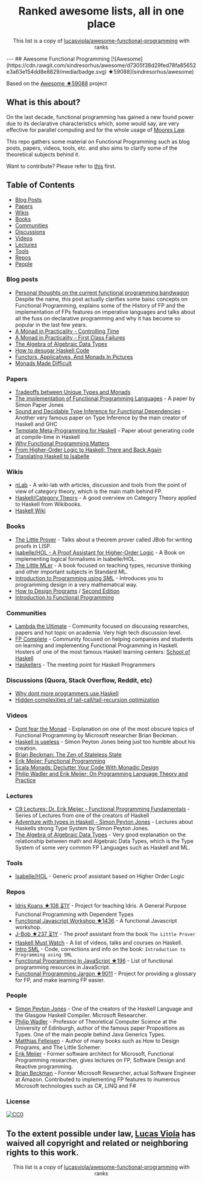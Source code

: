 <h1 align="center">
Ranked awesome lists, all in one place
</h1>
<p align="center">
	This list is a copy of <a href="lucasviola/awesome-functional-programming">lucasviola/awesome-functional-programming</a> with ranks
</p>
---
## Awesome Functional Programming [![Awesome](https://cdn.rawgit.com/sindresorhus/awesome/d7305f38d29fed78fa85652e3a63e154dd8e8829/media/badge.svg) ★59088](sindresorhus/awesome)

Based on the [Awesome ★59088](sindresorhus/awesome) project

## What is this about?

On the last decade, functional programming has gained a new found power due to its
declarative characteristics which, some would say, are very effective for parallel computing
and for the whole usage of [Moores Law](https://en.wikipedia.org/wiki/Moore%27s_law).

This repo gathers some material on Functional Programming such as blog posts, papers, videos,
tools, etc. and also aims to clarify some of the theoretical subjects behind it.

Want to contribute? Please refer to [this](https://github.com/lucasviola/awesome-functional-programming/blob/master/contributing.md) first.

## Table of Contents
- [Blog Posts](#blog-posts)
- [Papers](#papers)
- [Wikis](#wikis)
- [Books](#books)
- [Communities](#communities)
- [Discussions](#discussions-quora-stack-overflow-reddit-etc)
- [Videos](#videos)
- [Lectures](#lectures)
- [Tools](#tools)
- [Repos](#repos)
- [People](#people)

### Blog posts
- [Personal thoughts on the current functional programming bandwagon](http://www.akitaonrails.com/2015/10/28/personal-thoughts-on-the-current-functional-programming-bandwagon) 
Despite the name, this post actually clarifies some baisc concepts on Functional Programming, explains some of the History of FP and the implementation of FPs features on imperative languages and talks about all the fuss on declarative programming and why it has become so popular in the last few years.
- [A Monad in Practicality - Controlling Time](http://robotlolita.me/2014/03/20/a-monad-in-practicality-controlling-time.html)
- [A Monad in Practicality - First Class Failures](http://robotlolita.me/2013/12/08/a-monad-in-practicality-first-class-failures.html)
- [The Algebra of Algebraic Data Types](http://chris-taylor.github.io/blog/2013/02/10/the-algebra-of-algebraic-data-types/)
- [How to desugar Haskell Code](http://www.haskellforall.com/2014/10/how-to-desugar-haskell-code.html)
- [Functors, Applicatives, And Monads In Pictures](http://adit.io/posts/2013-04-17-functors,_applicatives,_and_monads_in_pictures.html)
- [Monads Made Difficult](http://www.stephendiehl.com/posts/monads.html)

### Papers
- [Tradeoffs between Unique Types and Monads](http://lambda-the-ultimate.org/node/1180) 
- [The implementation of Functional Programming Languages](http://research.microsoft.com/en-us/um/people/simonpj/papers/slpj-book-1987/start.htm) - A paper by Simon Paper Jones
- [Sound and Decidable Type Inference for Functional Dependencies](http://research.microsoft.com/en-us/um/people/simonpj/papers/fd-chr/esop04.pdf) - Another very famous paper on Type Inference by the main creator of Haskell and GHC
- [Template Meta-Programming for Haskell](http://research.microsoft.com/en-us/um/people/simonpj/papers/meta-haskell/meta-haskell.pdf) - Paper about generating code at compile-time in Haskell
- [Why Functional Programming Matters](http://www.cs.kent.ac.uk/people/staff/dat/miranda/whyfp90.pdf)
- [From Higher-Order Logic to Haskell: There and Back Again](http://isabelle.in.tum.de/~haftmann/pdf/from_hol_to_haskell_haftmann.pdf)
- [Translating Haskell to Isabelle](http://es.cs.uni-kl.de/events/TPHOLs-2007/proceedings/B-178.pdf)

### Wikis
- [nLab](http://ncatlab.org/nlab/show/HomePage) - A wiki-lab with articles, discussion and tools from the point of view of category theory, which is the main math behind FP.
- [Haskell/Category Theory](https://en.wikibooks.org/wiki/Haskell/Category_theory) - A good overview on Category Theory applied to Haskell from Wikibooks.
- [Haskell Wiki](https://wiki.haskell.org/Haskell)

### Books
- [The Little Prover](https://books.google.com.br/books?id=I9E_CgAAQBAJ&pg=PR13#v=onepage&q&f=false) - Talks about
a theorem prover called JBob for writing proofs in LISP.
- [Isabelle/HOL - A Proof Assistant for Higher-Order Logic](http://isabelle.in.tum.de/doc/tutorial.pdf) - A Book on implementing logical formalisms in Isabelle/HOL.
- [The Little MLer](http://www.ccs.neu.edu/home/matthias/BTML/) - A book focused on teaching types, recursive thinking and other important subjects in Standard ML. 
- [Introduction to Programming using SML](http://catalogue.pearsoned.co.uk/educator/product/Introduction-to-Programming-using-SML/9780201398205.page) - Introduces you to programming design in a very mathematical way. 
- [How to Design Programs](http://www.htdp.org/) / [Second Edition](http://www.ccs.neu.edu/home/matthias/HtDP2e/)
- [Introduction to Functional Programming](http://www.amazon.com/Introduction-Functional-Programming-International-Computing/dp/0134841891)

### Communities
- [Lambda the Ultimate](http://lambda-the-ultimate.org/) - Community focused on discussing researches, papers
and hot topic on academia. Very high tech discussion level.
- [FP Complete](https://www.fpcomplete.com/) - Community focused on helping companies and students on learning and implementing Functional Programming in Haskell. Hosters of one of the most famous Haskell learning centers: [School of Haskell](https://www.schoolofhaskell.com/school)
- [Haskellers](http://www.haskellers.com/) - The meeting point for Haskell Programmers

### Discussions (Quora, Stack Overflow, Reddit, etc)
- [Why dont more programmers use Haskell](https://www.quora.com/Why-dont-more-programmers-use-Haskell)
- [Hidden complexities of tail-call/tail-recursion optimization](http://lambda-the-ultimate.org/classic/message1532.html)

### Videos
- [Dont fear the Monad](https://www.youtube.com/watch?v=ZhuHCtR3xq8) - Explanation on
one of the most obscure topics of Functional Programming by Microsoft researcher Brian Beckman.
- [Haskell is useless](https://www.youtube.com/watch?v=iSmkqocn0oQ) - Simon Peyton Jones being
just too humble about his creation.
- [Brian Beckman: The Zen of Stateless State](https://www.youtube.com/watch?v=XxzzJiXHOJs)
- [Erik Meijer: Functional Programming](https://www.youtube.com/watch?v=z0N1aZ6SnBk)
- [Scala Monads: Declutter Your Code With Monadic Design](https://www.youtube.com/watch?v=Mw_Jnn_Y5iA)
- [Philip Wadler and Erik Meijer: On Programming Language Theory and Practice](https://www.youtube.com/watch?v=9SBR_SnrEiI)

### Lectures
- [C9 Lectures: Dr. Erik Meijer - Functional Programming Fundamentals](https://www.youtube.com/playlist?list=PLTA0Ta9Qyspa5Nayx0VCHj5AHQJqp1clD) - Series of Lectures from one of the creators of Haskell
- [Adventure with types in Haskell - Simon Peyton Jones](https://www.youtube.com/watch?v=6COvD8oynmI&list=RD6COvD8oynmI#t=0) - Lectures about Haskells strong Type System by Simon Peyton Jones.
- [The Algebra of Algebraic Data Types](https://www.youtube.com/watch?v=YScIPA8RbVE) - Very good explanation
on the relationship between math and Algebraic Data Types, which is the Type System of some very common FP Languages such as Haskell and ML.

### Tools
- [Isabelle/HOL](https://www.cl.cam.ac.uk/research/hvg/Isabelle/) - Generic proof assistant based on Higher Order Logic	

### Repos
- [Idris Koans ★108 ⏳1Y](idris-hackers/idris-koans) - Project for teaching Idris. A General Purpose Functional Programming with Dependent Types
- [Functional Javascript Workshop ★1436](timoxley/functional-javascript-workshop) - A functional Javascript workshop.
- [J-Bob ★237 ⏳1Y](the-little-prover/j-bob) - The proof assistant from the book `The Little Prover`
- [Haskell Must Watch](https://github.com/olehkuchuk/haskell-must-watch) - A list of videos, talks and courses on Haskell.
- [Intro SML](http://www.it.dtu.dk/introSML/) - Code, corrections and info on the book: `Introduction to Programming using SML`
- [Functional Programming In JavaScript ★196](busypeoples/functional-programming-javascript) - List of functional programming resources in JavaScript.
- [Functional Programming Jargon ★9011](hemanth/functional-programming-jargon) - Project for providing a glossary for FP, and make learning FP easier.

### People

- [Simon Peyton Jones](http://research.microsoft.com/en-us/people/simonpj/) - One of the creators of the Haskell Language and the Glasgow Haskell Compiler. Microsoft Researcher.
- [Philip Wadler](http://homepages.inf.ed.ac.uk/wadler/) - Professor of Theoretical Computer Science at the University of Edinburgh, author of the famous paper Propositions as Types. One of the main people behind Java Generics Types.
- [Matthias Felleisen](http://www.ccs.neu.edu/home/matthias/) - Author of many books such as How to Design Programs, and The Little Schemer.
- [Erik Meijer](https://www.linkedin.com/pub/erik-meijer/0/5ba/924) - Former software architect for Microsoft, Functional Programming researcher, gives lectures on	FP, Software Design and Reactive programming.
- [Brian Beckman](https://www.linkedin.com/in/brianbeckman) - Former Microsoft Researcher, actual Software Engineer at Amazon. Contributed to implementing FP features to inumerous Microsoft technologies such as C#, LINQ and F#

### License

[![CC0](https://i.creativecommons.org/p/zero/1.0/88x31.png)](https://creativecommons.org/publicdomain/zero/1.0/)

To the extent possible under law, [Lucas Viola](http://lucasviola.github.io) has waived all copyright and related or neighboring rights to this work.
---
<p align="center">
	This list is a copy of <a href="lucasviola/awesome-functional-programming">lucasviola/awesome-functional-programming</a> with ranks
</p>
